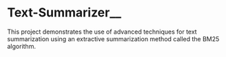# Text-Summarizer__
This project demonstrates the use of advanced techniques for text summarization using an extractive summarization method called the BM25 algorithm.
